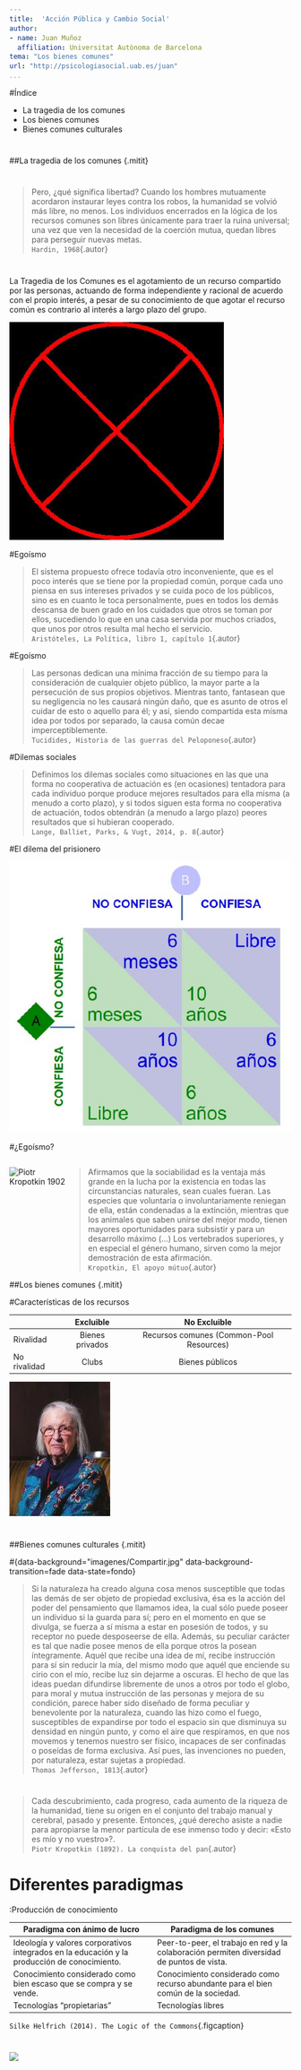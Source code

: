 ```yaml
---
title:  'Acción Pública y Cambio Social'
author:
- name: Juan Muñoz
  affiliation: Universitat Autònoma de Barcelona
tema: "Los bienes comunes"
url: "http://psicologiasocial.uab.es/juan"
...
```


#Índice

* La tragedia de los comunes
* Los bienes comunes
* Bienes comunes culturales

#

##La tragedia de los comunes {.mitit}

#

>Pero, ¿qué significa libertad? Cuando los hombres mutuamente acordaron instaurar leyes contra los robos, la humanidad se volvió más libre, no menos. Los individuos encerrados en la lógica de los recursos comunes son libres únicamente para traer la ruina universal; una vez que ven la necesidad de la coerción mutua, quedan libres para perseguir nuevas metas.\
`Hardin, 1968`{.autor}

#

La Tragedia de los Comunes es el agotamiento  de un recurso compartido por las personas, actuando de forma independiente y racional de acuerdo con el propio interés, a pesar de su conocimiento de que agotar el recurso común es contrario al interés a largo plazo del grupo.

![](imagenes/TragedyOfTheCommons.jpg)

#Egoísmo

>El sistema propuesto ofrece todavía otro inconveniente, que es el poco interés que se tiene por la propiedad común, porque cada uno piensa en sus intereses privados y se cuida poco de los públicos, sino es en cuanto le toca personalmente, pues en todos los demás descansa de buen grado en los cuidados que otros se toman por ellos, sucediendo lo que en una casa servida por muchos criados, que unos por otros resulta mal hecho el servicio.\
`Aristóteles, La Política, libro 1, capítulo 1`{.autor}

#Egoísmo

>Las personas dedican una mínima fracción de su tiempo para la consideración de cualquier objeto público, la mayor parte a la persecución de sus propios objetivos. Mientras tanto, fantasean que su negligencia no les causará ningún daño, que es asunto de otros el cuidar de esto o aquello para él; y así, siendo compartida esta misma idea por todos por separado, la causa común decae imperceptiblemente.\
`Tucidides, Historia de las guerras del Peloponeso`{.autor}

#Dilemas sociales

>Definimos los dilemas sociales como situaciones en las que una forma no cooperativa de actuación es (en ocasiones) tentadora para cada individuo porque produce mejores resultados para ella misma (a menudo a corto plazo), y si todos siguen esta forma no cooperativa de actuación, todos obtendrán (a menudo a largo plazo) peores resultados que si hubieran cooperado.\
`Lange, Balliet, Parks, & Vugt, 2014, p. 8`{.autor}

#El dilema del prisionero

![Dilema del prisionero](imagenes/DilemaPrisionero.jpg)

#¿Egoísmo?

<div id="column1" style="float:left; margin:0; width:20%;">

![Piotr Kropotkin\
1902](imagenes/Kropotkin.jpg)

</div>

<div id="column1" style="float:left; margin:0; width:80%;">

>Afirmamos que la sociabilidad es la ventaja más grande en la lucha por la existencia en todas las circunstancias naturales, sean cuales fueran. Las especies que voluntaria o involuntariamente reniegan de ella, están condenadas a la extinción, mientras que los animales que saben unirse del mejor modo, tienen mayores oportunidades para subsistir y para un desarrollo máximo (…)  Los vertebrados superiores, y en especial el género humano, sirven como la mejor demostración de esta afirmación.\
`Kropotkin, El apoyo mútuo`{.autor}

</div>

#

##Los bienes comunes {.mitit}

#Características de los recursos

|              |    Excluible    |               No Excluible               |
|--------------|:---------------:|:----------------------------------------:|
| Rivalidad    | Bienes privados | Recursos comunes (Common-Pool Resources) |
| No rivalidad |      Clubs      |              Bienes públicos             |

![Elinor Ostrom](imagenes/Ostrom.jpg)

#

##Bienes comunes culturales {.mitit}

#{data-background="imagenes/Compartir.jpg" data-background-transition=fade data-state=fondo}

>Si la naturaleza ha creado alguna cosa menos susceptible que todas las demás  de ser objeto de propiedad exclusiva, ésa es la acción del poder del pensamiento que llamamos idea, la cual sólo puede poseer un individuo si la guarda para sí; pero en el momento en que se divulga, se fuerza a sí misma a estar en posesión de todos, y su receptor no puede desposeerse de ella. Además, su peculiar carácter es tal que nadie posee menos de ella porque otros la posean íntegramente. Aquél que recibe una idea de mí, recibe instrucción para sí sin reducir la mía, del mismo modo que aquél que enciende su cirio con el mío, recibe luz sin dejarme a oscuras. El hecho de que las ideas puedan difundirse libremente de unos a otros por todo el globo, para moral y mutua instrucción de las personas y mejora de su condición, parece haber sido diseñado de forma peculiar y benevolente por la naturaleza, cuando las hizo como el fuego, susceptibles de expandirse por todo el espacio sin que disminuya su densidad en ningún punto, y como el aire que respiramos, en que nos movemos y tenemos nuestro ser físico, incapaces de ser confinadas o poseídas de forma exclusiva. Así pues, las invenciones no pueden, por naturaleza, estar sujetas a propiedad.\
`Thomas Jefferson, 1813`{.autor}

#

>Cada descubrimiento, cada progreso, cada aumento de la riqueza de la humanidad, tiene su origen en el conjunto del trabajo manual y cerebral, pasado y presente. Entonces, ¿qué derecho asiste a nadie para apropiarse la menor partícula de ese inmenso todo y decir: «Esto es mío y no vuestro»?.\
`Piotr Kropotkin (1892). La conquista del pan`{.autor}

# Diferentes paradigmas

:Producción de conocimiento

| Paradigma con ánimo de lucro                                                                  | Paradigma de los comunes                                                                      |
|---------------------------------------------------------------------------------------------- |-------------------------------------------------------------------------------------------    |
| Ideología y valores corporativos integrados en la educación y la producción de conocimiento.  | Peer-to-peer, el trabajo en red y la colaboración permiten diversidad de puntos de vista.     |
| Conocimiento considerado como bien escaso que se compra y se vende.                           | Conocimiento considerado como recurso abundante para el bien común de la sociedad.            |
| Tecnologías “propietarias”                                                                    | Tecnologías libres                                                                            |

`Silke Helfrich (2014). The Logic of the Commons`{.figcaption}

#

![](img/GameOver.jpg)